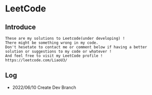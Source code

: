 # LeetCode
## Introduce
    These are my solutions to Leetcode(under developing) !
    There might be something wrong in my code. 
    Don't hesetate to contact me or comment below if having a better solution or suggestions to my code or whatever !
    And feel free to visit my LeetCode profile !
    https://leetcode.com/LiaoU3/

## Log
* 2022/06/10 Create Dev Branch